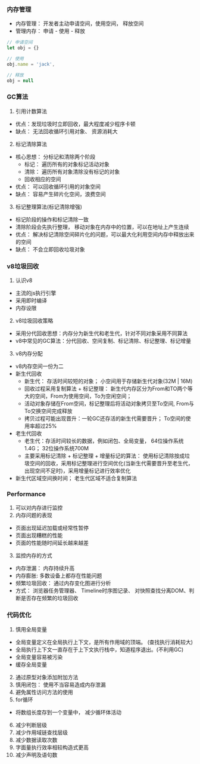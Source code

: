 ### 内存管理
- 内存管理： 开发者主动申请空间，使用空间， 释放空间
- 管理内存： 申请 - 使用 - 释放
```javascript
// 申请空间
let obj = {}

// 使用
obj.name = 'jack',

// 释放
obj = null
```





### GC算法
1. 引用计数算法
  - 优点：发现垃圾时立即回收，最大程度减少程序卡顿
  - 缺点： 无法回收循环引用对象、 资源消耗大


2. 标记清除算法
  - 核心思想： 分标记和清除两个阶段
    - 标记： 遍历所有的对象标记活动对象
    - 清除： 遍历所有对象清除没有标记的对象
    - 回收相应的空间
  - 优点： 可以回收循环引用的对象空间
  - 缺点： 容易产生碎片化空间，浪费空间


3. 标记整理算法(标记清除增强)
  - 标记阶段的操作和标记清除一致
  - 清除阶段会先执行整理， 移动对象在内存中的位置，可以在地址上产生连续
  - 优点： 解决标记清除空间碎片化的问题，可以最大化利用空间内存中释放出来的空间
  - 缺点： 不会立即回收垃圾对象






### v8垃圾回收
1. 认识v8
  - 主流的js执行引擎
  - 采用即时编译
  - 内存设限
2. v8垃圾回收策略
  - 采用分代回收思想：内存分为新生代和老生代，针对不同对象采用不同算法
  - v8中常见的GC算法：分代回收、空间复制、标记清除、标记整理、标记增量

3. v8内存分配
  - v8内存空间一份为二
  - 新生代回收
    - 新生代： 存活时间较短的对象； 小空间用于存储新生代对象(32M | 16M)
    - 回收过程采用复制算法 + 标记整理： 新生代内存区分为From和TO两个等大的空间，From为使用空间，To为空闲空间；
    - 活动对象存储在From空间，标记整理后将活动对象拷贝至To空间, From与To交换空间完成释放
    - 拷贝过程可能出现晋升：一轮GC还存活的新生代需要晋升； To空间的使用率超过25%
  - 老生代回收
    - 老生代：存活时间较长的数据，例如闭包、全局变量， 64位操作系统 1.4G； 32位操作系统700M
    - 主要采用标记清除 + 标记整理 + 增量标记的算法： 使用标记清除按成垃圾空间的回收，采用标记整理进行空间优化(当新生代需要晋升至老生代，出现空间不足时)，采用增量标记进行效率优化
  - 新生代区域空间换时间； 老生代区域不适合复制算法



### Performance
1. 可以对内存进行监控
2. 内存问题的表现
  - 页面出现延迟加载或经常性暂停
  - 页面出现糟糕的性能
  - 页面的性能随时间延长越来越差
3. 监控内存的方式
  - 内存泄漏： 内存持续升高
  - 内存膨胀: 多数设备上都存在性能问题
  - 频繁垃圾回收： 通过内存变化图进行分析
  - 方式： 浏览器任务管理器、 Timeline时序图记录、 对快照查找分离DOM、判断是否存在频繁的垃圾回收



### 代码优化
1. 慎用全局变量
  - 全局变量定义在全局执行上下文，是所有作用域的顶端。 (查找执行消耗较大)
  - 全局执行上下文一直存在于上下文执行栈中，知道程序退出。(不利用GC)
  - 全局变量容易被污染
  - 缓存全局变量
2. 通过原型对象添加附加方法
3. 慎用闭包： 使用不当容易造成内存泄漏
4. 避免属性访问方法的使用
5. for循环
  - 将数组长度存到一个变量中， 减少循环体活动
6. 减少判断层级
7. 减少作用域链查找层级
8. 减少数据读取次数
9. 字面量执行效率相较构造式更高
10. 减少声明及语句数